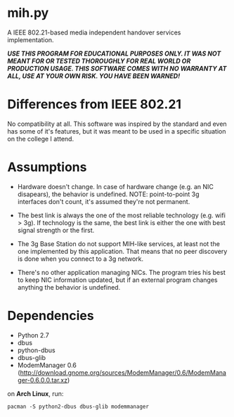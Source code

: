 mih.py
===
A IEEE 802.21-based media independent handover services implementation.

***USE THIS PROGRAM FOR EDUCATIONAL PURPOSES ONLY. IT WAS NOT MEANT FOR OR 
TESTED THOROUGHLY FOR REAL WORLD OR PRODUCTION USAGE. THIS SOFTWARE COMES
WITH NO WARRANTY AT ALL, USE AT YOUR OWN RISK. YOU HAVE BEEN WARNED!***

Differences from IEEE 802.21
===
No compatibility at all. This software was inspired by the standard and even 
has some of it's features, but it was meant to be used in a specific 
situation on the college I attend.

Assumptions
===
- Hardware doesn't change. In case of hardware change (e.g. an NIC 
  disapears), the behavior is undefined. NOTE: point-to-point 3g interfaces 
  don't count, it's assumed they're not permanent.

- The best link is always the one of the most reliable technology 
  (e.g. wifi > 3g).  If technology is the same, the best link is 
  either the one with best signal strength or the first.

- The 3g Base Station do not support MIH-like services, at least not 
  the one implemented by this application. That means that no peer 
  discovery is done when you connect to a 3g network.

- There's no other application managing NICs. The program tries his 
  best to keep NIC information updated, but if an external program 
  changes anything the behavior is undefined.

Dependencies
===
- Python 2.7
- dbus
- python-dbus
- dbus-glib
- ModemManager 0.6 (http://download.gnome.org/sources/ModemManager/0.6/ModemManager-0.6.0.0.tar.xz)

on **Arch Linux**, run:

	pacman -S python2-dbus dbus-glib modemmanager


